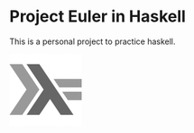 # Project Euler in Haskell

This is a personal project to practice haskell.

![Haskell Logo](haskell.png?raw=true)
